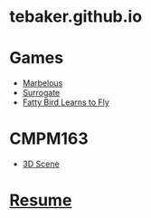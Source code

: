 # tebaker.github.io

# Games
* [Marbelous](http://marbelous.bitballoon.com/)
* [Surrogate](https://tebaker.itch.io/surrogate)
* [Fatty Bird Learns to Fly](https://tebaker.itch.io/bakerrunner)

# CMPM163
* [3D Scene](tebaker.github.io/hw1/partA.html)

# [Resume](tebaker.github.io/pdfs/resume.pdf)
